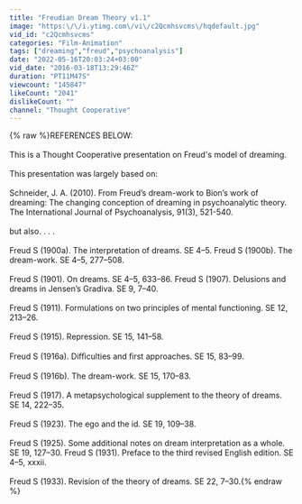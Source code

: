 ```yaml
---
title: "Freudian Dream Theory v1.1"
image: "https:\/\/i.ytimg.com\/vi\/c2Qcmhsvcms\/hqdefault.jpg"
vid_id: "c2Qcmhsvcms"
categories: "Film-Animation"
tags: ["dreaming","freud","psychoanalysis"]
date: "2022-05-16T20:03:24+03:00"
vid_date: "2016-03-18T13:29:46Z"
duration: "PT11M47S"
viewcount: "145847"
likeCount: "2041"
dislikeCount: ""
channel: "Thought Cooperative"
---
```

{% raw %}REFERENCES BELOW:<br /><br />This is a Thought Cooperative presentation on Freud's model of dreaming.<br /><br />This presentation was largely based on:<br /><br />Schneider, J. A. (2010). From Freud’s dream-work to Bion’s work of dreaming: The changing conception of dreaming in psychoanalytic theory. The International Journal of Psychoanalysis, 91(3), 521-540.<br /><br />but also. . . . <br /><br />Freud S (1900a). The interpretation of dreams. SE 4–5. Freud S (1900b). The dream-work. SE 4–5, 277–508. <br /><br />Freud S (1901). On dreams. SE 4–5, 633–86. Freud S (1907). Delusions and dreams in Jensen’s Gradiva. SE 9, 7–40. <br /><br />Freud S (1911). Formulations on two principles of mental functioning. SE 12, 213–26. <br /><br />Freud S (1915). Repression. SE 15, 141–58. <br /><br />Freud S (1916a). Diﬃculties and ﬁrst approaches. SE 15, 83–99. <br /><br />Freud S (1916b). The dream-work. SE 15, 170–83.<br /><br /> Freud S (1917). A metapsychological supplement to the theory of dreams. SE 14, 222–35. <br /><br />Freud S (1923). The ego and the id. SE 19, 109–38. <br /><br />Freud S (1925). Some additional notes on dream interpretation as a whole. SE 19, 127–30. Freud S (1931). Preface to the third revised English edition. SE 4–5, xxxii. <br /><br />Freud S (1933). Revision of the theory of dreams. SE 22, 7–30.{% endraw %}
